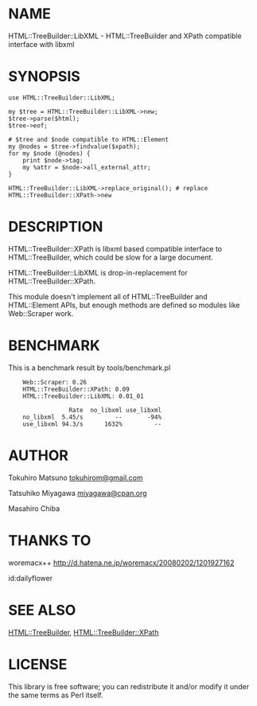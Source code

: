 # NAME

HTML::TreeBuilder::LibXML - HTML::TreeBuilder and XPath compatible interface with libxml

# SYNOPSIS

    use HTML::TreeBuilder::LibXML;

    my $tree = HTML::TreeBuilder::LibXML->new;
    $tree->parse($html);
    $tree->eof;

    # $tree and $node compatible to HTML::Element
    my @nodes = $tree->findvalue($xpath);
    for my $node (@nodes) {
        print $node->tag;
        my %attr = $node->all_external_attr;
    }

    HTML::TreeBuilder::LibXML->replace_original(); # replace HTML::TreeBuilder::XPath->new

# DESCRIPTION

HTML::TreeBuilder::XPath is libxml based compatible interface to
HTML::TreeBuilder, which could be slow for a large document.

HTML::TreeBuilder::LibXML is drop-in-replacement for HTML::TreeBuilder::XPath.

This module doesn't implement all of HTML::TreeBuilder and
HTML::Element APIs, but enough methods are defined so modules like
Web::Scraper work.

# BENCHMARK

This is a benchmark result by tools/benchmark.pl

        Web::Scraper: 0.26
        HTML::TreeBuilder::XPath: 0.09
        HTML::TreeBuilder::LibXML: 0.01_01

                     Rate  no_libxml use_libxml
        no_libxml  5.45/s         --       -94%
        use_libxml 94.3/s      1632%         --

# AUTHOR

Tokuhiro Matsuno <tokuhirom@gmail.com>

Tatsuhiko Miyagawa <miyagawa@cpan.org>

Masahiro Chiba

# THANKS TO

woremacx++
http://d.hatena.ne.jp/woremacx/20080202/1201927162

id:dailyflower

# SEE ALSO

[HTML::TreeBuilder](http://search.cpan.org/perldoc?HTML::TreeBuilder), [HTML::TreeBuilder::XPath](http://search.cpan.org/perldoc?HTML::TreeBuilder::XPath)

# LICENSE

This library is free software; you can redistribute it and/or modify
it under the same terms as Perl itself.
